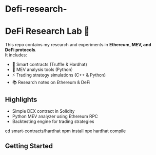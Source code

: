 # Defi-research-
# DeFi Research Lab 🚀

This repo contains my research and experiments in **Ethereum, MEV, and DeFi protocols**.  
It includes:

- 📝 Smart contracts (Truffle & Hardhat)
- 🔎 MEV analysis tools (Python)
- ⚡ Trading strategy simulations (C++ & Python)
- 📚 Research notes on Ethereum & DeFi

## Highlights
- Simple DEX contract in Solidity
- Python MEV analyzer using Ethereum RPC
- Backtesting engine for trading strategies

cd smart-contracts/hardhat
npm install
npx hardhat compile


## Getting Started
```bash
